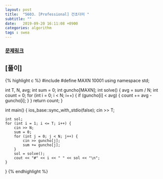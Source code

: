 ```yaml
---
layout: post
title:  "5603. [Professional] 건초더미 "
subtitle: ""
date:   2019-09-20 16:11:08 +0900
categories: algorithm
tags : swea
---
```

### [문제링크]({{"https://swexpertacademy.com/main/code/problem/problemDetail.do?contestProbId=AWXGEbd6cjMDFAUo"}})

## [풀이]

{% highlight c %}
#include <iostream>
#define MAXN 10001
using namespace std;
 
int T, N, avg;
int sum = 0;
int guncho[MAXN];
int solve() {
    avg = sum / N;
    int count = 0;
    for (int i = 0; i < N; i++) {
        if (guncho[i] < avg) {
            count += avg - guncho[i];
        }
    }
    return count;
}
 
int main() {
    ios_base::sync_with_stdio(false);
    cin >> T;
 
    int sol;
    for (int i = 1; i <= T; i++) {
        cin >> N;
        sum = 0;
        for (int j = 0; j < N; j++) {
            cin >> guncho[j];
            sum += guncho[j];
        }
        sol = solve();
        cout << "#" << i << " " << sol << "\n";
    }
 
}
{% endhighlight %}
